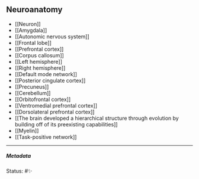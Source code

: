 ## Neuroanatomy

- [[Neuron]]
- [[Amygdala]] 
- [[Autonomic nervous system]] 
- [[Frontal lobe]] 
- [[Prefrontal cortex]] 
- [[Corpus callosum]] 
- [[Left hemisphere]]
- [[Right hemisphere]]
- [[Default mode network]] 
- [[Posterior cingulate cortex]] 
- [[Precuneus]]
- [[Cerebellum]]
- [[Orbitofrontal cortex]]
- [[Ventromedial prefrontal cortex]]
- [[Dorsolateral prefrontal cortex]]
- [[The brain developed a hierarchical structure through evolution by building off of its preexisting capabilities]]
- [[Myelin]]
- [[Task-positive network]]

___

##### Metadata

Status: #✨